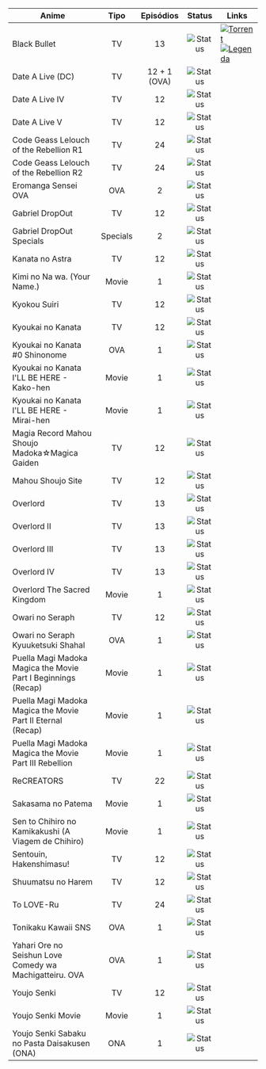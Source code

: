 | Anime | Tipo | Episódios | Status | Links |
| --- | :---: | :---: | :---: | --- |
| Black Bullet | TV | 13 | ![Status](https://img.shields.io/badge/Batch-0D6EFD?style=for-the-badge) | [![Torrent](https://img.shields.io/badge/Torrent-Nyaa-247FCC?style=for-the-badge&logo=qbittorrent)](https://nyaa.si/view/1958289) <br> [![Legenda](https://img.shields.io/badge/Legenda-GitHub-333333?style=for-the-badge&logo=github)](https://raw.githubusercontent.com/IncYami/YamiStudio/refs/heads/main/%5BYami%5D%20Black%20Bullet%20%5BBD%5D.pt-BR.zip) |
| Date A Live (DC) | TV | 12 + 1 (OVA) | ![Status](https://img.shields.io/badge/Batch-0D6EFD?style=for-the-badge) |
| Date A Live IV  | TV | 12 | ![Status](https://img.shields.io/badge/Batch-0D6EFD?style=for-the-badge) |
| Date A Live V  | TV | 12 | ![Status](https://img.shields.io/badge/Batch-0D6EFD?style=for-the-badge) |
| Code Geass Lelouch of the Rebellion R1 | TV | 24 | ![Status](https://img.shields.io/badge/Em%20Andamento-22C55E?style=for-the-badge) |
| Code Geass Lelouch of the Rebellion R2 | TV | 24 | ![Status](https://img.shields.io/badge/Em%20Andamento-22C55E?style=for-the-badge) |
| Eromanga Sensei OVA  | OVA | 2 | ![Status](https://img.shields.io/badge/Em%20Revisão-DC3545?style=for-the-badge) |
| Gabriel DropOut  | TV | 12 | ![Status](https://img.shields.io/badge/Em%20Revisão-DC3545?style=for-the-badge) |
| Gabriel DropOut Specials  | Specials | 2 | ![Status](https://img.shields.io/badge/Em%20Revisão-DC3545?style=for-the-badge) |
| Kanata no Astra  | TV | 12 | ![Status](https://img.shields.io/badge/Em%20Revisão-DC3545?style=for-the-badge) |
| Kimi no Na wa. (Your Name.)  | Movie | 1 | ![Status](https://img.shields.io/badge/Em%20Revisão-DC3545?style=for-the-badge) |
| Kyokou Suiri  | TV | 12 | ![Status](https://img.shields.io/badge/Em%20Revisão-DC3545?style=for-the-badge) |
| Kyoukai no Kanata  | TV | 12 | ![Status](https://img.shields.io/badge/Batch-0D6EFD?style=for-the-badge) |
| Kyoukai no Kanata #0 Shinonome  | OVA | 1 | ![Status](https://img.shields.io/badge/Batch-0D6EFD?style=for-the-badge) |
| Kyoukai no Kanata I'LL BE HERE - Kako-hen  | Movie | 1 | ![Status](https://img.shields.io/badge/Batch-0D6EFD?style=for-the-badge) |
| Kyoukai no Kanata I'LL BE HERE - Mirai-hen  | Movie | 1 | ![Status](https://img.shields.io/badge/Batch-0D6EFD?style=for-the-badge) |
| Magia Record Mahou Shoujo Madoka☆Magica Gaiden  | TV | 12 | ![Status](https://img.shields.io/badge/Em%20Revisão-DC3545?style=for-the-badge) |
| Mahou Shoujo Site  | TV | 12 | ![Status](https://img.shields.io/badge/Batch-0D6EFD?style=for-the-badge) |
| Overlord  | TV | 13 | ![Status](https://img.shields.io/badge/Batch-0D6EFD?style=for-the-badge) |
| Overlord II  | TV | 13 | ![Status](https://img.shields.io/badge/Batch-0D6EFD?style=for-the-badge) |
| Overlord III  | TV | 13 | ![Status](https://img.shields.io/badge/Batch-0D6EFD?style=for-the-badge) |
| Overlord IV  | TV | 13 | ![Status](https://img.shields.io/badge/Batch-0D6EFD?style=for-the-badge) |
| Overlord The Sacred Kingdom  | Movie | 1 | ![Status](https://img.shields.io/badge/Batch-0D6EFD?style=for-the-badge) |
| Owari no Seraph  | TV | 12 | ![Status](https://img.shields.io/badge/Em%20Revisão-DC3545?style=for-the-badge) |
| Owari no Seraph Kyuuketsuki Shahal  | OVA | 1 | ![Status](https://img.shields.io/badge/Em%20Revisão-DC3545?style=for-the-badge) |
| Puella Magi Madoka Magica the Movie Part I Beginnings (Recap)  | Movie | 1 | ![Status](https://img.shields.io/badge/Em%20Revisão-DC3545?style=for-the-badge) |
| Puella Magi Madoka Magica the Movie Part II Eternal (Recap) | Movie | 1 | ![Status](https://img.shields.io/badge/Em%20Revisão-DC3545?style=for-the-badge) |
| Puella Magi Madoka Magica the Movie Part III Rebellion  | Movie | 1 | ![Status](https://img.shields.io/badge/Em%20Revisão-DC3545?style=for-the-badge) |
| ReCREATORS  | TV | 22 | ![Status](https://img.shields.io/badge/Em%20Revisão-DC3545?style=for-the-badge) |
| Sakasama no Patema  | Movie | 1 | ![Status](https://img.shields.io/badge/Em%20Revisão-DC3545?style=for-the-badge) |
| Sen to Chihiro no Kamikakushi (A Viagem de Chihiro)  | Movie | 1 | ![Status](https://img.shields.io/badge/Em%20Revisão-DC3545?style=for-the-badge) |
| Sentouin, Hakenshimasu!  | TV | 12 | ![Status](https://img.shields.io/badge/Em%20Revisão-DC3545?style=for-the-badge) |
| Shuumatsu no Harem  | TV | 12 | ![Status](https://img.shields.io/badge/Em%20Revisão-DC3545?style=for-the-badge) |
| To LOVE-Ru  | TV | 24 | ![Status](https://img.shields.io/badge/Em%20Revisão-DC3545?style=for-the-badge) |
| Tonikaku Kawaii SNS  | OVA | 1 | ![Status](https://img.shields.io/badge/Em%20Revisão-DC3545?style=for-the-badge) |
| Yahari Ore no Seishun Love Comedy wa Machigatteiru. OVA  | OVA | 1 | ![Status](https://img.shields.io/badge/Em%20Revisão-DC3545?style=for-the-badge) |
| Youjo Senki  | TV | 12 | ![Status](https://img.shields.io/badge/Em%20Revisão-DC3545?style=for-the-badge) |
| Youjo Senki Movie  | Movie | 1 | ![Status](https://img.shields.io/badge/Em%20Revisão-DC3545?style=for-the-badge) |
| Youjo Senki Sabaku no Pasta Daisakusen (ONA)  | ONA | 1 | ![Status](https://img.shields.io/badge/Em%20Revisão-DC3545?style=for-the-badge) |
